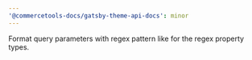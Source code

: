 ```yaml
---
'@commercetools-docs/gatsby-theme-api-docs': minor
---
```


Format query parameters with regex pattern like for the regex property types.
